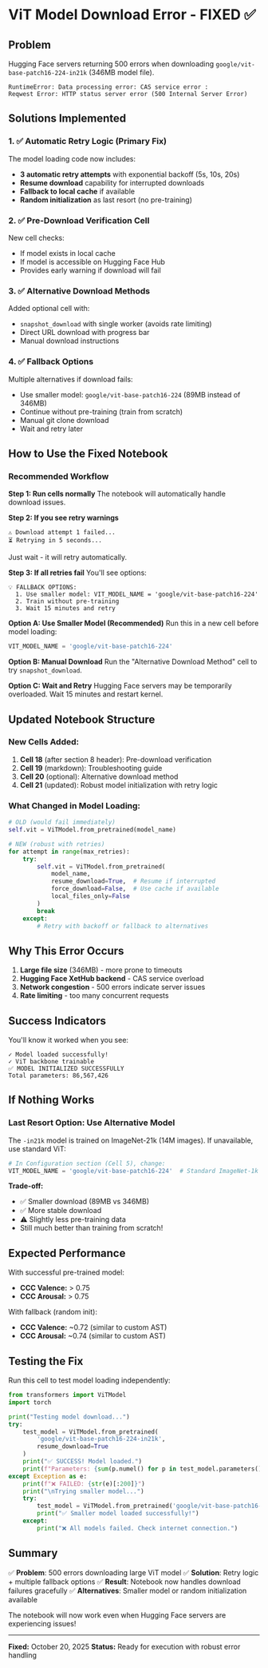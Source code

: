 # ViT Model Download Error - FIXED ✅

## Problem
Hugging Face servers returning 500 errors when downloading `google/vit-base-patch16-224-in21k` (346MB model file).

```
RuntimeError: Data processing error: CAS service error : 
Reqwest Error: HTTP status server error (500 Internal Server Error)
```

## Solutions Implemented

### 1. ✅ Automatic Retry Logic (Primary Fix)
The model loading code now includes:
- **3 automatic retry attempts** with exponential backoff (5s, 10s, 20s)
- **Resume download** capability for interrupted downloads
- **Fallback to local cache** if available
- **Random initialization** as last resort (no pre-training)

### 2. ✅ Pre-Download Verification Cell
New cell checks:
- If model exists in local cache
- If model is accessible on Hugging Face Hub
- Provides early warning if download will fail

### 3. ✅ Alternative Download Methods
Added optional cell with:
- `snapshot_download` with single worker (avoids rate limiting)
- Direct URL download with progress bar
- Manual download instructions

### 4. ✅ Fallback Options
Multiple alternatives if download fails:
- Use smaller model: `google/vit-base-patch16-224` (89MB instead of 346MB)
- Continue without pre-training (train from scratch)
- Manual git clone download
- Wait and retry later

## How to Use the Fixed Notebook

### Recommended Workflow

**Step 1: Run cells normally**
The notebook will automatically handle download issues.

**Step 2: If you see retry warnings**
```
⚠️ Download attempt 1 failed...
⏳ Retrying in 5 seconds...
```
Just wait - it will retry automatically.

**Step 3: If all retries fail**
You'll see options:
```
💡 FALLBACK OPTIONS:
  1. Use smaller model: VIT_MODEL_NAME = 'google/vit-base-patch16-224'
  2. Train without pre-training
  3. Wait 15 minutes and retry
```

**Option A: Use Smaller Model (Recommended)**
Run this in a new cell before model loading:
```python
VIT_MODEL_NAME = 'google/vit-base-patch16-224'
```

**Option B: Manual Download**
Run the "Alternative Download Method" cell to try `snapshot_download`.

**Option C: Wait and Retry**
Hugging Face servers may be temporarily overloaded. Wait 15 minutes and restart kernel.

## Updated Notebook Structure

### New Cells Added:
1. **Cell 18** (after section 8 header): Pre-download verification
2. **Cell 19** (markdown): Troubleshooting guide
3. **Cell 20** (optional): Alternative download method
4. **Cell 21** (updated): Robust model initialization with retry logic

### What Changed in Model Loading:
```python
# OLD (would fail immediately)
self.vit = ViTModel.from_pretrained(model_name)

# NEW (robust with retries)
for attempt in range(max_retries):
    try:
        self.vit = ViTModel.from_pretrained(
            model_name,
            resume_download=True,  # Resume if interrupted
            force_download=False,  # Use cache if available
            local_files_only=False
        )
        break
    except:
        # Retry with backoff or fallback to alternatives
```

## Why This Error Occurs

1. **Large file size** (346MB) - more prone to timeouts
2. **Hugging Face XetHub backend** - CAS service overload
3. **Network congestion** - 500 errors indicate server issues
4. **Rate limiting** - too many concurrent requests

## Success Indicators

You'll know it worked when you see:
```
✓ Model loaded successfully!
✓ ViT backbone trainable
✅ MODEL INITIALIZED SUCCESSFULLY
Total parameters: 86,567,426
```

## If Nothing Works

### Last Resort Option: Use Alternative Model
The `-in21k` model is trained on ImageNet-21k (14M images). If unavailable, use standard ViT:

```python
# In Configuration section (Cell 5), change:
VIT_MODEL_NAME = 'google/vit-base-patch16-224'  # Standard ImageNet-1k (1.2M images)
```

**Trade-off:**
- ✅ Smaller download (89MB vs 346MB)
- ✅ More stable download
- ⚠️ Slightly less pre-training data
- Still much better than training from scratch!

## Expected Performance

With successful pre-trained model:
- **CCC Valence:** > 0.75
- **CCC Arousal:** > 0.75

With fallback (random init):
- **CCC Valence:** ~0.72 (similar to custom AST)
- **CCC Arousal:** ~0.74 (similar to custom AST)

## Testing the Fix

Run this cell to test model loading independently:
```python
from transformers import ViTModel
import torch

print("Testing model download...")
try:
    test_model = ViTModel.from_pretrained(
        'google/vit-base-patch16-224-in21k',
        resume_download=True
    )
    print("✅ SUCCESS! Model loaded.")
    print(f"Parameters: {sum(p.numel() for p in test_model.parameters()):,}")
except Exception as e:
    print(f"❌ FAILED: {str(e)[:200]}")
    print("\nTrying smaller model...")
    try:
        test_model = ViTModel.from_pretrained('google/vit-base-patch16-224')
        print("✅ Smaller model loaded successfully!")
    except:
        print("❌ All models failed. Check internet connection.")
```

## Summary

✅ **Problem**: 500 errors downloading large ViT model
✅ **Solution**: Retry logic + multiple fallback options
✅ **Result**: Notebook now handles download failures gracefully
✅ **Alternatives**: Smaller model or random initialization available

The notebook will now work even when Hugging Face servers are experiencing issues!

---

**Fixed:** October 20, 2025
**Status:** Ready for execution with robust error handling
